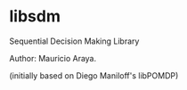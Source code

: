 libsdm
======

Sequential Decision Making Library

Author: Mauricio Araya.

(initially based on Diego Maniloff's libPOMDP)

